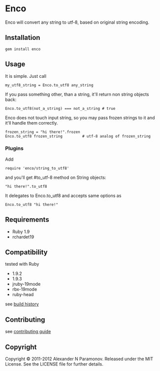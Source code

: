Enco
==========
Enco will convert any string to utf-8, based on original string encoding.

Installation
------------
    gem install enco

Usage
-----
It is simple. Just call

    my_utf8_string = Enco.to_utf8 any_string

If you pass something other, than a string, it'll return non string objects back:

    Enco.to_utf8(not_a_string) === not_a_string # true

Enco does not touch input string, so you may pass frozen strings to it and it'll handle them correctly.

    frozen_string = "hi there!".frozen
    Enco.to_utf8 frozen_string         # utf-8 analog of frozen_string

### Plugins
Add

    require 'enco/string_to_utf8'

and you'll get #to_utf-8 method on String objects:

    "hi there!".to_utf8
It delegates to Enco.to_utf8 and accepts same options as

    Enco.to_utf8 "hi there!"


Requirements
------------

* Ruby 1.9
* rchardet19

Compatibility
-------------
tested with Ruby

* 1.9.2
* 1.9.3
* jruby-19mode
* rbx-19mode
* ruby-head

see [build history](http://travis-ci.org/#!/AlexParamonov/enco/builds)

Contributing
-------------
see [contributing guide](http://github.com/AlexParamonov/enco/blob/master/CONTRIBUTING.md)

Copyright
---------
Copyright © 2011-2012 Alexander N Paramonov.
Released under the MIT License. See the LICENSE file for further details.